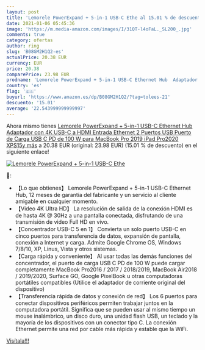 ```yaml
---
layout: post
title: 'Lemorele PowerExpand + 5-in-1 USB-C Ethe al 15.01 % de descuento'
date: 2021-01-06 05:45:36
image: 'https://m.media-amazon.com/images/I/31QT-l4oFaL._SL200_.jpg'
comments: true
category: ofertas
author: ring
slug: 'B08GM2H1Q2-es'
actualPrice: 20.38 EUR
currency: EUR
price: 20.38
comparePrice: 23.98 EUR
prodname: 'Lemorele PowerExpand + 5-in-1 USB-C Ethernet Hub  Adaptador con 4K USB-C a HDMI  Entrada Ethernet  2 Puertos USB  Puerto de Carga USB C PD de 100 W para MacBook Pro 2019  iPad Pro2020  XPS15y más'
country: 'es'
flag: '🇪🇸'
buyurl: 'https://www.amazon.es/dp/B08GM2H1Q2/?tag=tolees-21'
descuento: '15.01'
average: '22.543999999999997'
---
```


Ahora mismo tienes [Lemorele PowerExpand + 5-in-1 USB-C Ethernet Hub  Adaptador con 4K USB-C a HDMI  Entrada Ethernet  2 Puertos USB  Puerto de Carga USB C PD de 100 W para MacBook Pro 2019  iPad Pro2020  XPS15y más](https://www.amazon.es/dp/B08GM2H1Q2/?tag=tolees-21) a 20.38 EUR (original: 23.98 EUR) (15.01 %  de descuento) en el siguiente enlace!

[![Lemorele PowerExpand + 5-in-1 USB-C Ethe](https://m.media-amazon.com/images/I/31QT-l4oFaL._SL200_.jpg)](https://www.amazon.es/dp/B08GM2H1Q2/?tag=tolees-21)

🔎:

- 【Lo que obtienes】 Lemorele PowerExpand + 5-in-1 USB-C Ethernet Hub, 12 meses de garantía del fabricante y un servicio al cliente amigable en cualquier momento.
- 【Video 4K Ultra HD】 La resolución de salida de la conexión HDMI es de hasta 4K @ 30Hz a una pantalla conectada, disfrutando de una transmisión de video Full HD en vivo.
- 【Concentrador USB-C 5 en 1】 Convierta un solo puerto USB-C en cinco puertos para transferencia de datos, expansión de pantalla, conexión a Internet y carga. Admite Google Chrome OS, Windows 7/8/10, XP, Linus, Vista y otros sistemas.
- 【Carga rápida y conveniente】 Al usar todas las demás funciones del concentrador, el puerto de carga USB C PD de 100 W puede cargar completamente MacBook Pro2016 / 2017 / 2018/2019, MacBook Air2018 / 2019/2020, Surface GO, Google PixelBook u otras computadoras portátiles compatibles (Utilice el adaptador de corriente original del dispositivo)
- 【Transferencia rápida de datos y conexión de red】 Los 6 puertos para conectar dispositivos periféricos permiten trabajar juntos en la computadora portátil. Significa que se pueden usar al mismo tiempo un mouse inalámbrico, un disco duro, una unidad flash USB, un teclado y la mayoría de los dispositivos con un conector tipo C. La conexión Ethernet permite una red por cable más rápida y estable que la WiFi.

[Visítala!!!](https://www.amazon.es/dp/B08GM2H1Q2/?tag=tolees-21)
